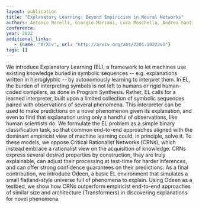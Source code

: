 ```yaml
---
layout: publication
title: "Explanatory Learning: Beyond Empiricism in Neural Networks"
authors: Antonio Norelli, Giorgio Mariani, Luca Moschella, Andrea Santilli, Giambattista Parascandolo, Simone Melzi, Emanuele Rodolà
conference: 
year: 2022
additional_links: 
   - {name: "ArXiv", url: "http://arxiv.org/abs/2201.10222v1"}
tags: []
---
```

We introduce Explanatory Learning (EL), a framework to let machines use
existing knowledge buried in symbolic sequences -- e.g. explanations written in
hieroglyphic -- by autonomously learning to interpret them. In EL, the burden
of interpreting symbols is not left to humans or rigid human-coded compilers,
as done in Program Synthesis. Rather, EL calls for a learned interpreter, built
upon a limited collection of symbolic sequences paired with observations of
several phenomena. This interpreter can be used to make predictions on a novel
phenomenon given its explanation, and even to find that explanation using only
a handful of observations, like human scientists do. We formulate the EL
problem as a simple binary classification task, so that common end-to-end
approaches aligned with the dominant empiricist view of machine learning could,
in principle, solve it. To these models, we oppose Critical Rationalist
Networks (CRNs), which instead embrace a rationalist view on the acquisition of
knowledge. CRNs express several desired properties by construction, they are
truly explainable, can adjust their processing at test-time for harder
inferences, and can offer strong confidence guarantees on their predictions. As
a final contribution, we introduce Odeen, a basic EL environment that simulates
a small flatland-style universe full of phenomena to explain. Using Odeen as a
testbed, we show how CRNs outperform empiricist end-to-end approaches of
similar size and architecture (Transformers) in discovering explanations for
novel phenomena.